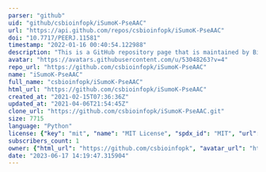 ```yaml
---
parser: "github"
uid: "github/csbioinfopk/iSumoK-PseAAC"
url: "https://api.github.com/repos/csbioinfopk/iSumoK-PseAAC"
doi: "10.7717/PEERJ.11581"
timestamp: "2022-01-16 00:40:54.122988"
description: "This is a GitHub repository page that is maintained by Bioinformatics Lab at the Department of Computer Science, University of Management and Technology, Lahore, Pakistan."
avatar: "https://avatars.githubusercontent.com/u/53048263?v=4"
repo_url: "https://github.com/csbioinfopk/iSumoK-PseAAC"
name: "iSumoK-PseAAC"
full_name: "csbioinfopk/iSumoK-PseAAC"
html_url: "https://github.com/csbioinfopk/iSumoK-PseAAC"
created_at: "2021-02-15T07:36:36Z"
updated_at: "2021-04-06T21:54:45Z"
clone_url: "https://github.com/csbioinfopk/iSumoK-PseAAC.git"
size: 7715
language: "Python"
license: {"key": "mit", "name": "MIT License", "spdx_id": "MIT", "url": "https://api.github.com/licenses/mit", "node_id": "MDc6TGljZW5zZTEz"}
subscribers_count: 1
owner: {"html_url": "https://github.com/csbioinfopk", "avatar_url": "https://avatars.githubusercontent.com/u/53048263?v=4", "login": "csbioinfopk", "type": "User"}
date: "2023-06-17 14:19:47.315904"
---
```

